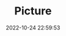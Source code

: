 ---
weight: 1
images:
- /images/edited/103.jpeg
title: Picture
date: 2022-10-24 22:59:53
tags: [luminar neo,work,person,umbrella,bench]
---